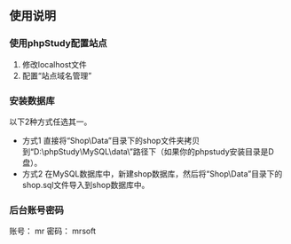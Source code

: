 ## 使用说明

### 使用phpStudy配置站点
1. 修改localhost文件
2. 配置“站点域名管理”

### 安装数据库
以下2种方式任选其一。
- 方式1
直接将“Shop\Data”目录下的shop文件夹拷贝到“D:\phpStudy\MySQL\data\”路径下（如果你的phpstudy安装目录是D盘）。
- 方式2 
在MySQL数据库中，新建shop数据库，然后将“Shop\Data”目录下的shop.sql文件导入到shop数据库中。
### 后台账号密码
账号： mr
密码： mrsoft
